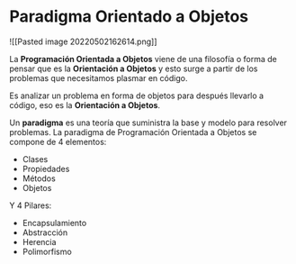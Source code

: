 # Paradigma Orientado a Objetos
![[Pasted image 20220502162614.png]]

La **Programación Orientada a Objetos** viene de una filosofía o forma de pensar que es la **Orientación a Objetos** y esto surge a partir de los problemas que necesitamos plasmar en código.

Es analizar un problema en forma de objetos para después llevarlo a código, eso es la **Orientación a Objetos**.

Un **paradigma** es una teoría que suministra la base y modelo para resolver problemas. La paradigma de Programación Orientada a Objetos se compone de 4 elementos:

-   Clases
-   Propiedades
-   Métodos
-   Objetos

Y 4 Pilares:

-   Encapsulamiento
-   Abstracción
-   Herencia
-   Polimorfismo